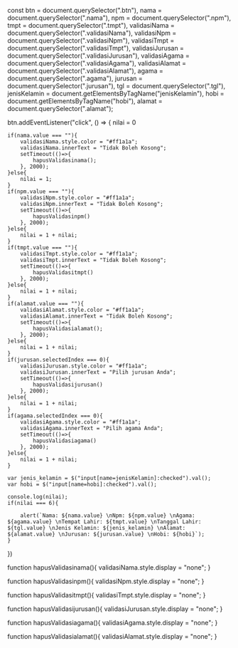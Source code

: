 const btn = document.querySelector(".btn"),
nama = document.querySelector(".nama"),
npm = document.querySelector(".npm"),
tmpt = document.querySelector(".tmpt"),
validasiNama = document.querySelector(".validasiNama"),
validasiNpm = document.querySelector(".validasiNpm"),
validasiTmpt = document.querySelector(".validasiTmpt"),
validasiJurusan = document.querySelector(".validasiJurusan"),
validasiAgama = document.querySelector(".validasiAgama"),
validasiAlamat = document.querySelector(".validasiAlamat"),
agama = document.querySelector(".agama"),
jurusan = document.querySelector(".jurusan"),
tgl = document.querySelector(".tgl"),
jenisKelamin = document.getElementsByTagName("jenisKelamin"),
hobi = document.getElementsByTagName("hobi"),
alamat = document.querySelector(".alamat");

btn.addEventListener("click", () => {
    nilai = 0

    if(nama.value === ""){
        validasiNama.style.color = "#ff1a1a";
        validasiNama.innerText = "Tidak Boleh Kosong";
        setTimeout(()=>{
            hapusValidasinama(); 
        }, 2000);
    }else{
        nilai = 1;
    }
    if(npm.value === ""){
        validasiNpm.style.color = "#ff1a1a";
        validasiNpm.innerText = "Tidak Boleh Kosong";
        setTimeout(()=>{
            hapusValidasinpm()
        }, 2000);
    }else{
        nilai = 1 + nilai;
    }
    if(tmpt.value === ""){
        validasiTmpt.style.color = "#ff1a1a";
        validasiTmpt.innerText = "Tidak Boleh Kosong";
        setTimeout(()=>{
            hapusValidasitmpt()
        }, 2000);
    }else{
        nilai = 1 + nilai;
    }
    if(alamat.value === ""){
        validasiAlamat.style.color = "#ff1a1a";
        validasiAlamat.innerText = "Tidak Boleh Kosong";
        setTimeout(()=>{
            hapusValidasialamat(); 
        }, 2000);
    }else{
        nilai = 1 + nilai;
    }
    if(jurusan.selectedIndex === 0){
        validasiJurusan.style.color = "#ff1a1a";
        validasiJurusan.innerText = "Pilih jurusan Anda";
        setTimeout(()=>{
            hapusValidasijurusan()
        }, 2000);
    }else{
        nilai = 1 + nilai;
    }
    if(agama.selectedIndex === 0){
        validasiAgama.style.color = "#ff1a1a";
        validasiAgama.innerText = "Pilih agama Anda";
        setTimeout(()=>{
            hapusValidasiagama()
        }, 2000);
    }else{
        nilai = 1 + nilai;
    }

    var jenis_kelamin = $("input[name=jenisKelamin]:checked").val();
    var hobi = $("input[name=hobi]:checked").val();

    console.log(nilai);
    if(nilai === 6){

        alert(`Nama: ${nama.value} \nNpm: ${npm.value} \nAgama: ${agama.value} \nTempat Lahir: ${tmpt.value} \nTanggal Lahir: ${tgl.value} \nJenis Kelamin: ${jenis_kelamin} \nAlamat: ${alamat.value} \nJurusan: ${jurusan.value} \nHobi: ${hobi}`);
    }
})

function hapusValidasinama(){
    validasiNama.style.display = "none";
}

function hapusValidasinpm(){
    validasiNpm.style.display = "none";
}

function hapusValidasitmpt(){
    validasiTmpt.style.display = "none";
}

function hapusValidasijurusan(){
    validasiJurusan.style.display = "none";
}

function hapusValidasiagama(){
    validasiAgama.style.display = "none";
}

function hapusValidasialamat(){
    validasiAlamat.style.display = "none";
}
